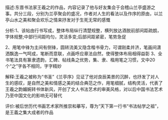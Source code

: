 描述:东晋书法家王羲之的作品，内容记录了他与好友集会于会稽山兰亭盛游之事。共分三段，分别为兰亭聚会的盛况，作者对人生的看法以及作序的原由，以兰亭山水之美和聚会欢乐之情来抒发对于生死无常的感慨

分析:1、该帖由行书写成，整体布局纵行清楚规整，横列放达酒脱前部间距疏朗，字体规整;中部行间距均匀，灵活多变;后部间距紧密，笔势急促

2、用笔中锋为主间有侧锋，圆转流美又隐含楷书骨力，可谓刚柔并济，笔画间潇洒飘逸一气呵成，笔断而意联，点画呼应章法自然，使得整体布局相得益彰
3、全书笔法具有篆隶遗韵，汇碑、帖线条之优势，集、隶、楷用笔之习惯，文中20个“之”字各不相同，字字精妙

解释:王羲之被称为“书圣”《兰亭序》见证了他对良辰美景的沉醉，也抒发了对人生的感叹，是自然之美和情感之美的结合典范之作，用笔细腻，结构灵活，代表了王羲之韵媚婉转书体新风，开创了文人书法艺术的审美风格，对以后中国书法艺术乃至中国文化的影响无可替代

评价:被后世历代书画艺术家所推崇和摹写，尊为“天下第一行书“书法帖学之祖”，是王義之集大成者的作品
